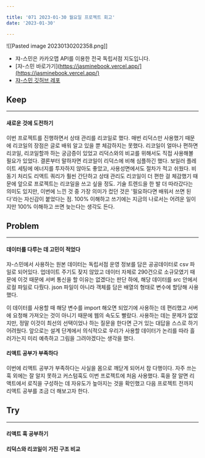 ```yaml
---

title: '071 2023-01-30 월요일 프로젝트 회고'
date: '2023-01-30'

---
```


![[Pasted image 20230130202358.png]]
- 쟈-스민은 카카오맵 API를 이용한 전국 독립서점 지도입니다.
- [쟈-스민 바로가기](https://jasminebook.vercel.app/](https://jasminebook.vercel.app/)
- [쟈-스민 깃허브 레포](https://github.com/heereal/Jasmine)

## Keep
---
#### 새로운 것에 도전하기

이번 프로젝트를 진행하면서 상태 관리를 리코일로 했다. 매번 리덕스만 사용했기 때문에 리코일의 장점은 글로 배워 알고 있을 뿐 체감하지는 못했다. 리코일이 얼마나 편하면 리코일, 리코일할까 하는 궁금증이 있었고 리덕스와의 비교를 위해서도 직접 사용해볼 필요가 있었다. 결론부터 말하자면 리코일이 리덕스에 비해 심플하긴 했다. 보일러 플레이트 세팅에 에너지를 투자하지 않아도 좋았고, 사용성면에서도 절차가 적고 쉬웠다. 비동기 처리도 리액트 쿼리가 훨씬 간단하고 상태 관리도 리코일이 더 편한 걸 체감했기 때문에 앞으로 프로젝트는 리코일을 쓰고 싶을 정도. 기술 트렌드을 한 발 더 따라갔다는 의미도 있지만, 이번에 느낀 것 중 가장 의미가 컸던 것은 '필요하다면 배워서 쓰면 된다'라는 자신감이 붙었다는 점. 100% 이해하고 쓰기에는 지금의 나로서는 어려운 일이지만 100% 이해하고 쓰면 늦는다는 생각도 든다.

## Problem
---
#### 데이터를 다루는 데 고민이 적었다

쟈-스민에서 사용하는 원본 데이터는 독립서점 운영 정보를 담은 공공데이터로 csv 파일로 되어있다. 업데이트 주기도 잦지 않았고 데이터 자체로 290건으로 소규모였기 때문에 이것 때문에 서버 통신을 할 이유는 없겠다는 판단 하에, 해당 데이터를 src 안에서 로컬 파일로 다뤘다. json 파일이 아니라 객체를 담은 배열의 형태로 변수에 할당해 사용했다.

이 데이터를 사용할 때 해당 변수를 import 해오면 되었기에 사용하는 데 편리했고 서버에 요청해 가져오는 것이 아니기 때문에 웹의 속도도 빨랐다. 사용하는 데는 문제가 없었지만, 정말 이것이 최선의 선택이었나 하는 질문을 한다면 근거 있는 대답을 스스로 하기 어려웠다. 앞으로는 설계 단계에서 의식적으로 우리가 사용할 데이터가 논리를 따라 흘러가는지 미리 예측하고 그림을 그려야겠다는 생각을 했다.

#### 리액트 공부가 부족하다

이번에 리액트 공부가 부족하다는 사실을 몸으로 깨닫게 되어서 참 다행이다. 자주 쓰는 훅 외에는 잘 알지 못하고 커스텀훅도 이번 프로젝트에 처음 사용했다. 훅을 잘 알면 리액트에서 로직을 구성하는 데 자유도가 높아지는 것을 확인했고 다음 프로젝트 전까지 리액트 공부를 조금 더 해보고자 한다.


## Try
---
#### 리액트 훅 공부하기
#### 리덕스와 리코일이 가진 구조 비교
